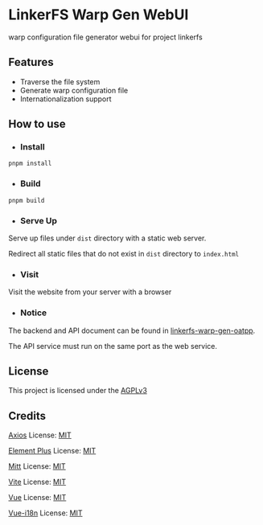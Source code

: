 # LinkerFS Warp Gen WebUI

warp configuration file generator webui for project linkerfs

## Features

* Traverse the file system
* Generate warp configuration file
* Internationalization support

## How to use

* ### Install

```shell
pnpm install 
```

* ### Build

```shell
pnpm build
```

* ### Serve Up

Serve up files under `dist` directory with a static web server.

Redirect all static files that do not exist in `dist` directory to `index.html`

* ### Visit

Visit the website from your server with a browser

* ### Notice

The backend and API document can be found
in [linkerfs-warp-gen-oatpp](https://github.com/LinkerFS/linkerfs-warp-gen-oatpp).

The API service must run on the same port as the web service.

## License

This project is licensed under the [AGPLv3](https://www.gnu.org/licenses/agpl-3.0.html)

## Credits

[Axios](https://github.com/axios/axios) License: [MIT](https://mit-license.org/)

[Element Plus](https://github.com/element-plus/element-plus) License: [MIT](https://mit-license.org/)

[Mitt](https://github.com/developit/mitt) License: [MIT](https://mit-license.org/)

[Vite](https://github.com/vitejs/vite) License: [MIT](https://mit-license.org/)

[Vue](https://github.com/vuejs/) License: [MIT](https://mit-license.org/)

[Vue-i18n](https://github.com/intlify/vue-i18n) License: [MIT](https://mit-license.org/)
